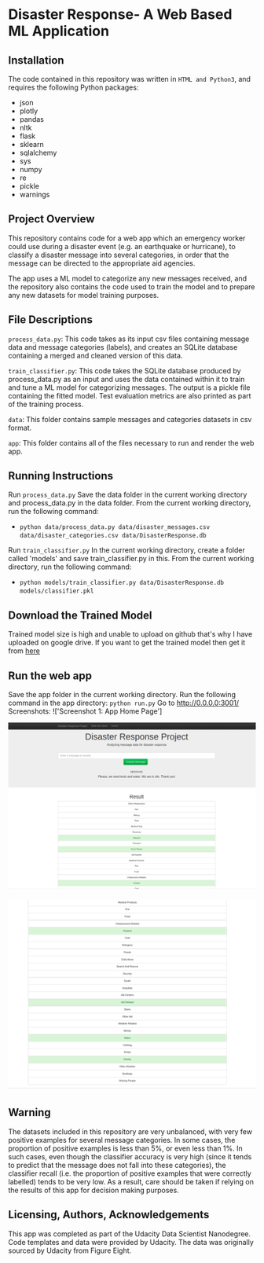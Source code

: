 # Disaster Response- A Web Based ML Application
## Installation
The code contained in this repository was written in `HTML and Python3`, and requires the following Python packages: 
 - json 
 - plotly 
 - pandas 
 - nltk 
 - flask 
 - sklearn 
 - sqlalchemy 
 - sys 
 - numpy 
 - re 
 - pickle 
 - warnings

## Project Overview
This repository contains code for a web app which an emergency worker could use during a disaster event (e.g. an earthquake or hurricane), to classify a disaster message into several categories, in order that the message can be directed to the appropriate aid agencies.

The app uses a ML model to categorize any new messages received, and the repository also contains the code used to train the model and to prepare any new datasets for model training purposes.

## File Descriptions

`process_data.py`: This code takes as its input csv files containing message data and message categories (labels), and creates an SQLite database containing a merged and cleaned version of this data.

`train_classifier.py`: This code takes the SQLite database produced by process_data.py as an input and uses the data contained within it to train and tune a ML model for categorizing messages. The output is a pickle file containing the fitted model. Test evaluation metrics are also printed as part of the training process.

`data`: This folder contains sample messages and categories datasets in csv format.

`app`: This folder contains all of the files necessary to run and render the web app.

## Running Instructions

Run `process_data.py`
Save the data folder in the current working directory and process_data.py in the data folder.
From the current working directory, run the following command: 
- `python data/process_data.py data/disaster_messages.csv data/disaster_categories.csv data/DisasterResponse.db`

Run `train_classifier.py`
In the current working directory, create a folder called 'models' and save train_classifier.py in this.
From the current working directory, run the following command:
- `python models/train_classifier.py data/DisasterResponse.db models/classifier.pkl`

## Download the Trained Model
Trained model size is high and unable to upload on github that's why I have uploaded on google drive. If you want to get the trained model then get it from [here](https://drive.google.com/open?id=1UW-nmPvhnV9bHb1u4BjcFa6gYBSlIVq_)

## Run the web app
Save the app folder in the current working directory.
Run the following command in the app directory: 
`python run.py`
Go to http://0.0.0.0:3001/
Screenshots:
!['Screenshot 1: App Home Page']

!['Screenshot 2: App Front Page Screenshot 1'](https://github.com/manendranathshukla/Data-Scientist-Udacity-Nano-Degree/blob/master/Project%202%20-%20Disaster%20Response/output1.png)


![Screenshot 3: App Results Page Screenshot 2](https://github.com/manendranathshukla/Data-Scientist-Udacity-Nano-Degree/blob/master/Project%202%20-%20Disaster%20Response/output2.png)

## Warning
The datasets included in this repository are very unbalanced, with very few positive examples for several message categories. In some cases, the proportion of positive examples is less than 5%, or even less than 1%. In such cases, even though the classifier accuracy is very high (since it tends to predict that the message does not fall into these categories), the classifier recall (i.e. the proportion of positive examples that were correctly labelled) tends to be very low. As a result, care should be taken if relying on the results of this app for decision making purposes.

## Licensing, Authors, Acknowledgements
This app was completed as part of the Udacity Data Scientist Nanodegree. Code templates and data were provided by Udacity. The data was originally sourced by Udacity from Figure Eight.
